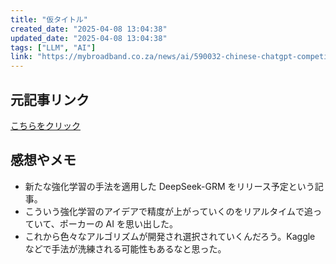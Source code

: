 ```yaml
---
title: "仮タイトル"
created_date: "2025-04-08 13:04:38"
updated_date: "2025-04-08 13:04:38"
tags: ["LLM", "AI"]
link: "https://mybroadband.co.za/news/ai/590032-chinese-chatgpt-competitor-developing-self-improving-ai-models.html"
---
```


## 元記事リンク

[こちらをクリック](https://mybroadband.co.za/news/ai/590032-chinese-chatgpt-competitor-developing-self-improving-ai-models.html)

## 感想やメモ

- 新たな強化学習の手法を適用した DeepSeek-GRM をリリース予定という記事。
- こういう強化学習のアイデアで精度が上がっていくのをリアルタイムで追っていて、ポーカーの AI を思い出した。
- これから色々なアルゴリズムが開発され選択されていくんだろう。Kaggle などで手法が洗練される可能性もあるなと思った。

